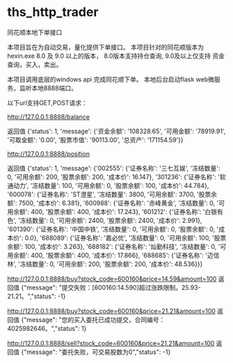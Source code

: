 # ths_http_trader
同花顺本地下单接口

本项目旨在为自动交易，量化提供下单接口。
本项目针对的同花顺版本为 hexin.exe 8.0 及 9.0 以上的版本， 8.0版本支持持仓查询, 9.0及以上仅支持 资金查询，买入，卖出。

本项目调用底层的windows api 完成同花顺下单。
本地后台启动flask web微服务，监听本地8888端口。

以下url支持GET,POST请求：

http://127.0.0.1:8888/balance

返回值 {'status': 1, 'message': {'资金余额': '108328.65', '可用金额': '78919.91', '可取金额': '0.00', '股票市值': '90113.00', '总资产': '171154.59'}}

http://127.0.0.1:8888/position

返回值 {'status': 1, 'message': {'002555': {'证券名称': '三七互娱', '冻结数量': 0, '可用余额': 200, '股票余额': 200, '成本价': 16.147}, '301236': {'证券名称': '软通动力', '冻结数量': 100, '可用余额': 0, '股票余额': 100, '成本价': 44.784}, '600078': {'证券名称': 'ST澄星', '冻结数量': 3800, '可用余额': 3700, '股票余额': 7500, '成本价': 6.381}, '600988': {'证券名称': '赤峰黄金', '冻结数量': 0, '可用余额': 400, '股票余额': 400, '成本价': 17.243}, '601212': {'证券名称': '白银有色', '冻结数量': 0, '可用余额': 2400, '股票余额': 2400, '成本价': 2.991}, '601390': {'证券名称': '中国中铁', '冻结数量': 0, '可用余额': 0, '股票余额': 0, '成本价': 0.0}, '688089': {'证券名称': '嘉必优', '冻结数量': 0, '可用余额': 100, '股票余额': 100, '成本价': 3.263}, '688182': {'证券名称': '灿勤科技', '冻结数量': 0, '可用余额': 400, '股票余额': 400, '成本价': 17.866}, '688685': {'证券名称': '迈信林', '冻结数量': 0, '可用余额': 200, '股票余额': 200, '成本价': 48.536}}}

http://127.0.0.1:8888/buy?stock_code=600160&price=14.59&amount=100
返回值 {"message": "提交失败：[600160:14.590]超过涨跌限制。25.93-21.21。","status": -1}  

http://127.0.0.1:8888/buy?stock_code=600160&price=21.21&amount=100
返回值 {"message": "您的买入委托已成功提交，合同编号：4025982646。","status": 1}

http://127.0.0.1:8888/sell?stock_code=600160&price=21.21&amount=100
返回值 {"message": "委托失败，可交易股数为0","status": -1}
